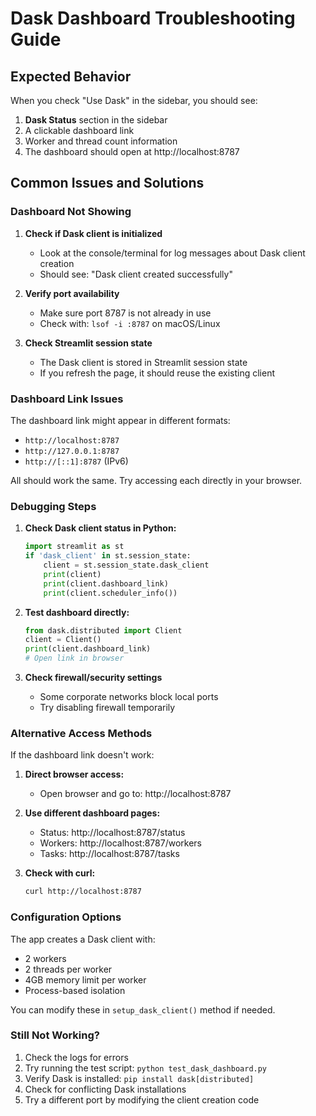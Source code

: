 # Dask Dashboard Troubleshooting Guide

## Expected Behavior

When you check "Use Dask" in the sidebar, you should see:
1. **Dask Status** section in the sidebar
2. A clickable dashboard link
3. Worker and thread count information
4. The dashboard should open at http://localhost:8787

## Common Issues and Solutions

### Dashboard Not Showing

1. **Check if Dask client is initialized**
   - Look at the console/terminal for log messages about Dask client creation
   - Should see: "Dask client created successfully"

2. **Verify port availability**
   - Make sure port 8787 is not already in use
   - Check with: `lsof -i :8787` on macOS/Linux

3. **Check Streamlit session state**
   - The Dask client is stored in Streamlit session state
   - If you refresh the page, it should reuse the existing client

### Dashboard Link Issues

The dashboard link might appear in different formats:
- `http://localhost:8787`
- `http://127.0.0.1:8787`
- `http://[::1]:8787` (IPv6)

All should work the same. Try accessing each directly in your browser.

### Debugging Steps

1. **Check Dask client status in Python:**
   ```python
   import streamlit as st
   if 'dask_client' in st.session_state:
       client = st.session_state.dask_client
       print(client)
       print(client.dashboard_link)
       print(client.scheduler_info())
   ```

2. **Test dashboard directly:**
   ```python
   from dask.distributed import Client
   client = Client()
   print(client.dashboard_link)
   # Open link in browser
   ```

3. **Check firewall/security settings**
   - Some corporate networks block local ports
   - Try disabling firewall temporarily

### Alternative Access Methods

If the dashboard link doesn't work:

1. **Direct browser access:**
   - Open browser and go to: http://localhost:8787

2. **Use different dashboard pages:**
   - Status: http://localhost:8787/status
   - Workers: http://localhost:8787/workers
   - Tasks: http://localhost:8787/tasks

3. **Check with curl:**
   ```bash
   curl http://localhost:8787
   ```

### Configuration Options

The app creates a Dask client with:
- 2 workers
- 2 threads per worker
- 4GB memory limit per worker
- Process-based isolation

You can modify these in `setup_dask_client()` method if needed.

### Still Not Working?

1. Check the logs for errors
2. Try running the test script: `python test_dask_dashboard.py`
3. Verify Dask is installed: `pip install dask[distributed]`
4. Check for conflicting Dask installations
5. Try a different port by modifying the client creation code